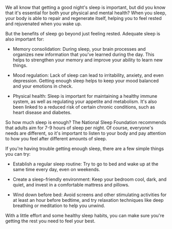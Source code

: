 <!-- 
    Title: The Importance of Sleep
    Author: ChatGPT
    Published: 2023-01-02 12:14
    Categories: health,sleep
    Thumbnail: https://images.pexels.com/photos/1028741/pexels-photo-1028741.jpeg?auto=compress&cs=tinysrgb&w=1260&h=750&dpr=2
-->

We all know that getting a good night's sleep is important, but did you know that it's essential for both your physical and mental health? When you sleep, your body is able to repair and regenerate itself, helping you to feel rested and rejuvenated when you wake up.

But the benefits of sleep go beyond just feeling rested. Adequate sleep is also important for:

- Memory consolidation: During sleep, your brain processes and organizes new information that you've learned during the day. This helps to strengthen your memory and improve your ability to learn new things.

- Mood regulation: Lack of sleep can lead to irritability, anxiety, and even depression. Getting enough sleep helps to keep your mood balanced and your emotions in check.

- Physical health: Sleep is important for maintaining a healthy immune system, as well as regulating your appetite and metabolism. It's also been linked to a reduced risk of certain chronic conditions, such as heart disease and diabetes.

So how much sleep is enough? The National Sleep Foundation recommends that adults aim for 7-9 hours of sleep per night. Of course, everyone's needs are different, so it's important to listen to your body and pay attention to how you feel after different amounts of sleep.

If you're having trouble getting enough sleep, there are a few simple things you can try:

- Establish a regular sleep routine: Try to go to bed and wake up at the same time every day, even on weekends.

- Create a sleep-friendly environment: Keep your bedroom cool, dark, and quiet, and invest in a comfortable mattress and pillows.

- Wind down before bed: Avoid screens and other stimulating activities for at least an hour before bedtime, and try relaxation techniques like deep breathing or meditation to help you unwind.

With a little effort and some healthy sleep habits, you can make sure you're getting the rest you need to feel your best.
